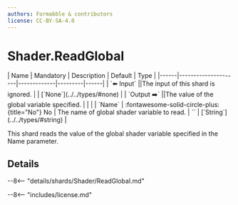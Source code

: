 ```yaml
---
authors: Formabble & contributors
license: CC-BY-SA-4.0
---
```



# Shader.ReadGlobal

<div class="sh-parameters" markdown="1">
| Name | Mandatory | Description | Default | Type |
|------|---------------------|-------------|---------|------|
| `⬅️ Input` ||The input of this shard is ignored. | | [`None`](../../types/#none) |
| `Output ➡️` ||The value of the global variable specified. | |  |
| `Name` | :fontawesome-solid-circle-plus:{title="No"} No  | The name of global shader variable to read. | `` | [`String`](../../types/#string) |

</div>

This shard reads the value of the global shader variable specified in the Name parameter.

## Details

--8<-- "details/shards/Shader/ReadGlobal.md"


--8<-- "includes/license.md"

